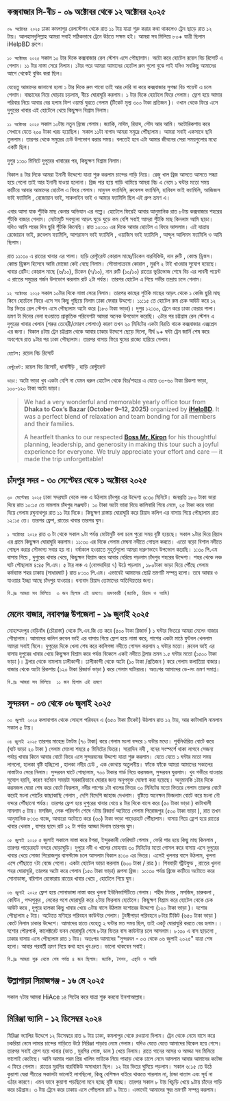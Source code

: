 ## কক্সবাজার সি-বীচ - ০৯ অক্টোবর থেকে ১২ অক্টোবর ২০২৫

`০৯ অক্টোবর ২০২৫` ঢাকা কমলাপুর রেলস্টেশন থেকে রাত ১১ টায় যাত্রা শুরু করার কথা থাকলেও ট্রেন ছাড়ে রাত ১২ টায়। আলহামদুলিল্লাহ আমরা সবাই সঠিকভাবে ট্রেনে উঠতে সক্ষম হই। আমরা সব মিলিয়ে ৮০+ যাত্রী ছিলাম iHelpBD গ্রুপে।

`১০ অক্টোবর ২০২৫` সকাল ১০ টার দিকে কক্সবাজার রেল স্টেশন এসে পৌছালাম। অটো করে হোটেল রয়েল বিচ রিসোর্ট এ গেলাম। ১১ টার নাস্তা সেরে নিলাম। ১টার পরে আমরা আমাদের হোটেল রুম গুলো বুঝে পাই যদিও সবকিছু আমাদের আগে থেকেই বুকিং করা ছিল।

যেহেতু আমাদের জানানো হলো ১ টার দিকে রুম পাবো তাই আর দেরি না করে কক্সবাজার সুগন্ধা বিচ পয়েন্ট এ চলে গেলাম। বাচ্চাদের নিয়ে ঘোড়ায় চড়লাম, বীচে ঘোরাঘুরি করলাম। ১ টার দিকে হোটেলে ফিরে গেলাম। ফ্রেশ হয়ে আমার পরিবার নিয়ে আবার বের হলাম ফিশ ওয়ার্ল্ড ঘুরতে গেলাম (টিকেট মূল্য ৩০০ টাকা প্রতিজন )। ওখান থেকে ফিরে এসে দুপুরের খাবার এই হোটেলে খেয়ে কিছুক্ষন বিশ্রাম নিলাম।

`১১ অক্টোবর ২০২৫` সকাল ১০টায় নতুন ব্রিজে গেলাম। জ্যাকি, নাঈম, রিয়াদ, সৌদ আর আমি। অটোরিকশায় করে সেখানে যেতে ২০০ টাকা খরচ হয়েছিল। সকাল ১১টা নাগাদ আমরা সমুদ্রে পৌঁছালাম। আমরা সবাই একসাথে ছবি তুললাম। তারপর থেকে সমুদ্রের ঢেউ উপভোগ করার সময়। বলতেই হবে এটা আমার জীবনের সেরা সময়গুলোর মধ্যে একটি ছিল।

দুপুর ১:৩০ মিনিটে দুপুরের খাবারের পর, কিছুক্ষণ বিশ্রাম নিলাম।

বিকাল ৪ টার দিকে আমরা ইনানী উদ্দেশ্যে যাত্রা শুরু করলাম চান্দের গাড়ি নিয়ে। রেজু খাল ব্রিজ আসতে আসতে সন্ধ্যা হয়ে গেলো তাই আর ইনানী যাওয়া হলোনা। ব্রিজ পার হয়ে গাড়ি থামিয়ে আমরা বিচ এ নেমে ১ ঘন্টার মতো সময় কাটিয়ে আবার আমাদের হোটেল এ ফিরে গেলাম। মামুনস ফ্যামিলি, রুবেলস ফ্যামিলি, হাবিবস ভাই ফ্যামিলি, আজিজস ভাই ফ্যামিলি , রেজোয়ান ভাই, সাকলাইন ভাই ও আমার ফ্যামিলি ছিল এই গ্রুপ ভ্রমণ এ।

এবার আসা যাক শুঁটকি মাছ কেনার অভিযান এর গল্পে। হোটেলে ফিরেই আবার আনুমানিক রাত ৮টায় কক্সবাজার শহরের শুঁটকি বাজার গেলাম। মোটামুটি সবগুলো আড়ৎ ঘুড়ে ঘুড়ে কম বেশি সবাই আমরা শুঁটকি মাছ কিনলাম আমি ছাড়া। যদিও আমি পরের দিন ছুরি শুঁটকি কিনেছি। রাত ১০:৩০ এর দিকে আবার হোটেল এ ফিরে আসলাম। এই যাত্রায় রেজোয়ান ভাই, রুবেলস ফ্যামিলি, আশরাফস ভাই ফ্যামিলি , ওয়াজিস ভাই ফ্যামিলি , আব্দুল আলিমস ফ্যামিলি ও আমি ছিলাম।

রাত ১১:৩০ এ রাতের খাবার এর পালা। হাড়ি রেস্টুরেন্ট কোরাল মাছে/চিকেন বারবিকিউ, নান রুটি , কোল্ড ড্রিঙ্কস। কোল্ড ড্রিঙ্কস হিসেবে আমি মোজো কেই বেছে নিলাম। সৌভাগ্যক্রমে কোরাল , মুরগি ২ টাই খাওয়ার সুযোগ হয়েছে।  খাবার রেটিং: কোরাল মাছে (৬/১০), চিকেন (৭/১০), নান রুটি (১০/১০)  রাতের ভুরিভোজ শেষে বিচ এর লাবনী পয়েন্ট এ রাতের সমুদ্রের গর্জন উপভোগ করলাম রাট ২টা পর্যন্ত। তারপর হোটেল এ গিয়ে গভীর তন্দ্রায় চলে গেলাম।

`১২ অক্টোবর ২০২৫` সকাল ১০টার দিকে নাস্তা সেরে নিলাম। তারপর কাছের শুটকি মাছের আড়ৎ থেকে ১ কেজি ছুরি মাছ কিনে হোটেলে ফিরে এসে সব কিছু গুছিয়ে নিলাম ঢাকা ফেরার উদ্দশ্যে। ১১:১৫ তে হোটেল রুম চেক আউট করে ১২ টার ভিতর রেল স্টেশন এসে পৌছালাম অটো করে (১৮০ টাকা ভাড়া)। দুপুর ১২:৩০, ট্রেনে করে ঢাকা ফেরার পালা। ভ্রমণ টা দিনের বেলা হওয়াতে প্রাকৃতিক পরিবেশটা আমরা অনেক উপভোগ করেছি। ৩টার পর চট্টগ্রাম রেল স্টেশন এ দুপুরের খাবার খেলাম (গরুর তেহেরী/মোরগ পোলাও) কারণ তখন ২০ মিনিটের একটা বিরতি থাকে কক্সবাজার এক্সপ্রেস এর জন্য। বিকাল ৪টায় ট্রেন চট্টগ্রাম থেকে আবার ঢাকার উদ্দেশে ছেড়ে দিলো, দীর্ঘ ৯+ ঘন্টা ট্রেন জার্নি শেষ করে অবশেষে রাত ৯টার পর ঢাকা পৌছালাম। তারপর বাসায় ফিরে ঘুমের রাজ্যে হারিয়ে গেলাম।

`হোটেল:` রয়েল বিচ রিসোর্ট

`রেস্টুরেন্ট:` রয়েল বিচ রিসোর্ট, ধানসিঁড়ি , হাড়ি রেস্টুরেন্ট

`ভাড়া:` অটো ভাড়া খুব একটা বেশি না যেমন ধরুন হোটেল থেকে বিচ/শহরে এ যেতে ৩০-৬০ টাকা রিকশা ভাড়া, ১০০-১২০ টাকা অটো ভাড়া।

> We had a very wonderful and memorable yearly office tour from **Dhaka to Cox’s Bazar (October 9–12, 2025)** organized by [**iHelpBD**](https://ihelpbd.com). It was a perfect blend of relaxation and team bonding for all members and their families.
>
> A heartfelt thanks to our respected [**Boss Mr. Kiron**](https://ihelpbd.com) for his thoughtful planning, leadership, and generosity in making this tour such a joyful experience for everyone. We truly appreciate your effort and care — it made the trip unforgettable!

## চাঁদপুর সদর - ৩০ সেপ্টেম্বর থেকে ১ অক্টোবর ২০২৫

`৩০ সেপ্টেম্বর ২০২৫` ঢাকা সদরঘাট থেকে লঞ্চ এ উঠলাম চাঁদপুর এর উদ্দেশ্য ৬:৩০ মিনিটে। জনপ্রতি ১৮০ টাকা ভারা দিয়ে রাত ১০:১৫ তে নামলাম চাঁদপুর লঞ্জঘাট। ১০ টাকা অটো ভারা দিয়ে কালিবারি গিয়ে নেমে, ২৫ টাকা করে ভারা দিয়ে গেলাম রঘুনাথপুর রাত ১১ টার দিকে। কিছুক্ষণ রাস্তায় ঘোরাঘুরি করে রিয়াদ কলিগ এর বাসায় গিয়ে পৌছালাম রাত ১২:১৫ তে। তারপর ফ্রেশ, রাতের খাবার তারপর ঘুম।

`১ অক্টোবর ২০২৫` রাত ৩ টা থেকে সকাল ৯টা পর্যন্ত মোটামুটি বলা চলে পুরো সময় বৃষ্টি হয়েছে। সকাল ৯টার দিয়ে রিয়াদ এর গ্রামে কিছুক্ষন ঘোরাঘুরি করলাম। ১১:৩০ এর দিকে গেলাম মেঘনা নদীতে গোছল করতে। এতো বড়ো বিশাল নদীতে গোছল করার সৌভাগ্য সবার হয় না। বর্ষাকাল হওয়াতে মুহূর্তগুলো আমরা দারুণভাবে উপভোগ করেছি। ১:৩০ পি.এম বাসায় গিয়ে , দুপুরের খাবার খেয়ে, কিছুক্ষন বিশ্রাম করে আবার বেরিয়ে পড়লাম চাঁদপুর শহরের উদ্দেশ্য। শহর থেকে লঞ্চ ঘাট পৌছালাম ৪:৪৫ পি.এম। ৫ টার লঞ্চ এ (বোগদাদিয়া ৭) উঠে পড়লাম , ১৮০টাকা ভাড়া দিয়ে পৌঁছে গেলাম কর্মব্যাস্ত শহর ঢাকায় (সাধারঘাট ) রাত ৮:৩০ পি.এম। এভাবেই আমাদের ছোট্ট ভ্রমণটি সম্পন্ন হলো। তবে আবার ও যাওয়ার ইচ্ছা আছে চাঁদপুর যাওয়ার। ধন্যবাদ রিয়াদ তোমাদের অতিথিয়তার জন্য।

`বি.দ্রঃ আমরা সব মিলিয়ে  ৩ জন ছিলাম এই ভ্রমণে। ভ্রমণকারী (জ্যাকি, রিয়াদ ও আমি)`

## মেলেং বাজার, নবাবগঞ্জ উপজেলা - ১৯ জুলাই ২০২৫

মোহাম্মদপুর বেড়িবাঁধ (চৌরাস্তা) থেকে সি.এন.জি তে করে (৫০০ টাকা রিজার্ভ ) ১ ঘন্টার ভিতরে আমরা মেলেং বাজার পৌছালাম। আমাদের কলিগ রুবেল ভাই এর বাসায় গিয়ে ফ্রেশ হয়ে নাস্তা করে, পাশের একটা মাঠে ফুটবল খেললাম আমরা সবাই মিলে। দুপুরের দিকে খেলা শেষ করে কালিগঙ্গা নদীতে গোসল করলাম ২ ঘন্টার মতো। রুবেল ভাই এর বাসায় দুপুরের খাবার খেয়ে কিছুক্ষন বিশ্রাম করে পর্যন্ত বিকেলে একই নদীতে ট্রলার ভ্রমন ১.৫ ঘন্টার মতো (১৫০০ টাকা ভাড়া )। ট্রলার থেকে নামলাম ঢালীকান্দী। ঢালীকান্দী থেকে অটো (১০ টাকা /প্রতিজন ) করে গেলাম কলাতিয়া বাজার। বাজার থেকে অটো রিকশায় (১২০ টাকা রিজার্ভ ভাড়া ) করে গেলাম ঘাটারচর। অতঃপর আমাদের ডে-লং ভ্রমণ সমাপ্ত।

`বি.দ্রঃ আমরা সব মিলিয়ে  ১১ জন ছিলাম এই ভ্রমণে `

## সুন্দরবন - ০৩ থেকে ০৬ জুলাই ২০২৫

`০৩ জুলাই ২০২৫`
কলাবাগান থেকে সোহাগ পরিবহন এ (৬৫০ টাকা টিকেট) উঠলাম রাত ১২ টায়, আর কাটাখালি নামলাম সকাল ৫ টায়।

`০৪ জুলাই ২০২৫`
তারপর মাহেন্দ্র টমটম (৭০ টাকা) করে গেলাম মংলা বন্দরে ১ ঘন্টার মধ্যে। পূর্বনির্ধারিত বোটে করে (ঘাট ভাড়া ২০ টাকা ) গেলাম মোংলা শহরে ৫ মিনিটের ভিতর। সারাদিন নদী , বনের সংস্পর্শে থাকা লাগবে সেজন্য পর্যাপ্ত খাবার কিনে আবার বোটে ফিরে এসে সুন্দরবনের উদ্দশ্যে যাত্রা শুরু করলাম। যেতে যেতে ১ ঘন্টার মতো সময় লাগলো, হালকা বৃষ্টি হচ্ছিলো , হালকা নদীর ঢেউ , এক কোথায় অতুলনীয়। ফাঁকে ফাঁকে আমরা আমাদের সকালের নাস্তাটাও সেরে নিলাম। সুন্দরবন ঘাটে পোছালাম, ৭০০ টাকার গার্ড নিয়ে করমজল, সুন্দরবন ঘুরলাম। খুব গভীরে যাওয়ার সুযোগ হয়নি, কারণ বর্তমান সময়টা সরকারিভাবে ঘোরার জন্য অনুপযুক্ত ঘোষণা করা হয়েছে। অনুমানকি ১টার দিকে করমজল ঘোরা শেষ করে বোটে ফিরলাম, নদীর পাশের ১টা খালের ভিতর ৩০ মিনিটের মতো ভিতরে গেলাম তারপর বোটে করেই মংলা পোর্টের কাছাকাছি গেলাম , দেশি বিদেশি জাহাজ দেখলাম। বৃষ্টিতে অনেক্ষন ভিজলাম বোটে করে মংলা নৌ বন্দরে পৌঁছানো পর্যন্ত। তারপর ফ্রেশ হয়ে দুপুরের খাবার খেয়ে ৪ টার দিকে বাসে করে (৫০ টাকা ভাড়া ) কাটাখালী নামলাম ৫ টায়। মসজিদ, লেক পরিদর্শন শেষে ৭টায় রিজার্ভ অটোতে গেলাম পিরোজপুর (৫০০ টাকা ভাড়া ), রাত তখন আনুমানিক ৮:৩০ বাজে, আবারো অটোতে করে (৩০) টাকা ভাড়া পাড়েরহাট পৌঁছালাম। বাসায় গিয়ে ফ্রেশ হয়ে রাতের খাবার খেলাম , বাসার ছাদে রাট ১২ টা পর্যন্ত আড্ডা দিলাম তারপর ঘুম।

`০৫ জুলাই ২০২৫`
৫ জুলাই সকালে নাস্তা করে টগরা, ইন্দুরকানী ফেরিঘাট গেলাম , ফেরি পার হয়ে কিছু মাছ কিনলাম , তারপর পাড়েরহাট বন্দরে ঘোড়াঘুড়ি। দুপুরে নদী ও খালের মোহনায় ৩০ মিনিটের মতো গোসল করে বাসায় এসে দুপুরের খাবার খেয়ে সোজা পিরোজপুর বাসস্ট্যান্ড চলে আসলাম বিকাল ৪:৩০ এর ভিতর। এসেই খুলনার বাসে উঠলাম, খুলনা এসে পৌঁছাতে ৭টা বেজে গেলো। একটা হোটেল ভাড়া করলাম (৬০০ টাকা / রাত্র )। শিববাড়ী স্ট্রীটফুড , রাতের খুলনা শহর ঘোরাঘুরি, তারপর অটো করে গেলাম (১৫০ টাকা ভাড়া) রূপসা ব্রিজ। ১০:৩০ পর্যন্ত ব্রিজে কাটিয়ে অটোতে করে সোনাডাঙ্গা, বরিশাল রেস্তোরায় রাতের খাবার খেয়ে , হোটেলে গিয়ে ঘুম।

`০৬ জুলাই ২০২৫`
ফ্রেশ হয়ে সোনাডাঙ্গা নাস্তা করে খুলনা ইউনিভার্সিটিতে গেলাম। শহীদ মিনার , মসজিদ, চারুকলা , কেন্টিন , পদ্মপুকুর , লেকের পশে ঘোরাঘুরি করে ২টায় ফিরলাম হোটেলে। কিছুক্ষণ বিশ্রাম করে হোটেল থেকে চেক আউট করে , দুপুরে হালকা কিছু খাবার খেয়ে ৩টায় বাসে উঠলাম যশোরের উদ্দেশ্যে (১২০ টাকা ভাড়া )। যশোর পৌছালাম ৫ টায়। অটোতে মণিহার পরিবহন কাউন্টার গেলাম। টুংঙ্গীপাড়া পরিবহনে ৮টার টিকিট (৬৫০ টাকা ভাড়া ) কেটে নিলাম ঢাকার উদ্দেশে। আমাদের হাতে যেহেতু ২ ঘন্টার মত সময় ছিল, তাই একটু ঘোরাঘুরি করতে বের হলাম।। যশোর পৌরপার্ক, কালেক্টরেট ভবন ঘোরাঘুরি শেষে ৮টার ভিতর বাস কাউন্টার চলে আসলাম। ৮:৩০ এ বাস ছাড়লো , ঢাকার বাসায় এসে পৌছালাম রাত ১ টায়। অতঃপর আমাদের "সুন্দরবন - ০৩ থেকে ০৬ জুলাই ২০২৫" যাত্রা শেষ হলো। আবার পরবর্তী ভ্রমণ নিয়ে কথা হবে খুব দ্রুত। ভালো থাকবেন সবাই।

`বি.দ্রঃ আমরা শুরু থেকে শেষ পর্যন্ত ৪ জন ছিলাম। জ্যাকি, শৈশব, এন্থনি ও আমি`

## উল্লাপাড়া সিরাজগঞ্জ - ১৬ মে ২০২৫

সকাল ৭টায় আমরা HiAce ১৪ সিটের করে যাত্রা শুরু করবো ইনশাআল্লাহ।

## মিরিঞ্জা ভ্যালি - ১২ ডিসেম্বর ২০২৪

মিরিঞ্জা ভ্যালির উদ্দেশে ১২ ডিসেম্বরে রাত ৯ টায় ঢাকা, কমলাপুর থেকে রওয়ানা দিলাম। ট্রেন থেকে নেমে বাসে করে চকরিয়া নেমে লামার চান্দের গাড়িতে উঠে মিরিঞ্জা পাড়ায় নেমে গেলাম। যদিও যেতে যেতে আমাদের বিকেল হয়ে গেসে। তারপর সবাই ফ্রেশ হয়ে খাবার (ভাত , মুরগির গোস্ত, ডাল ) খেয়ে নিলাম। রাতে গানের আসর ও আড্ডা সব মিলিয়ে ভালোই কেটেছে। আমি আমার পরম প্রিয় খালিদ ভাইকে নিয়ে পাহাড় থেকে ঢালে নেমে আসলাম আবার আমাদের কটেজ এ ফিরে গেলাম। রাতের মুরগির বারবিকিউ অসাধারণ ছিল। ১২ টার ভিতর ঘুমিয়ে পড়লাম। সকাল ৬:১৫ তে উঠে কুয়াশা ঘেরা শীতের সকালটা ভালোই লাগছিলো, কিন্তু বেশিক্ষন বাইরে থাকতে পারলাম না, ঠান্ডা বাতাস এবং সূর্য না ওঠার কারণে। এমন ভাবে কুয়াশা পড়ছিলো মনে হচ্ছে বৃষ্টি হচ্ছে। তারপর সকাল ৮ টায় খিচুড়ি খেয়ে ৯টায় চাঁদের গাড়ি করে চট্টগ্রাম। ৩ টায় ট্রেনে করে ঢাকায় এসে পোঁছলাম রাট ৯ টাতে। এভাবেই আমাদের ক্ষুদ্র ভ্রমণটি সম্পন্ন করলাম।
